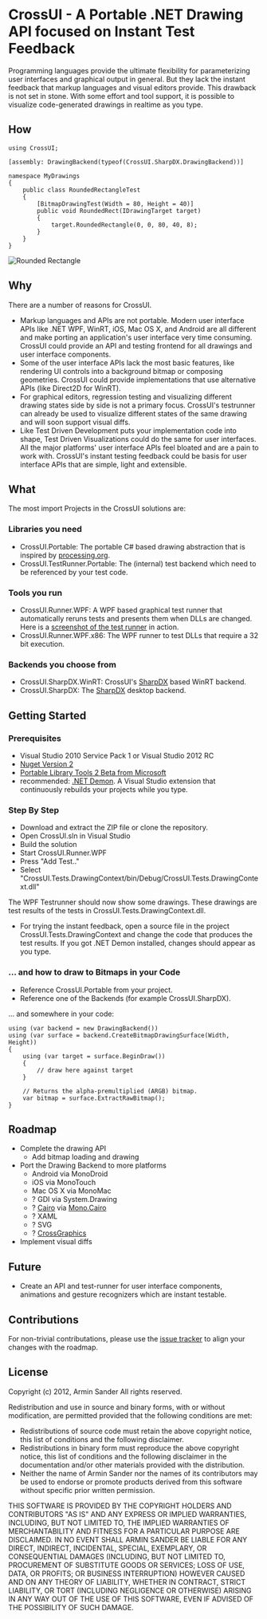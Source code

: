 # CrossUI - A Portable .NET Drawing API focused on Instant Test Feedback

Programming languages provide the ultimate flexibility for parameterizing user interfaces 
and graphical output in general. But they lack the instant feedback that markup languages 
and visual editors provide. This drawback is not set in stone. With some effort and tool support,
it is possible to visualize code-generated drawings in realtime as you type.

## How

	using CrossUI;

	[assembly: DrawingBackend(typeof(CrossUI.SharpDX.DrawingBackend))]

	namespace MyDrawings
	{
		public class RoundedRectangleTest
		{
			[BitmapDrawingTest(Width = 80, Height = 40)]
			public void RoundedRect(IDrawingTarget target)
			{
				target.RoundedRectangle(0, 0, 80, 40, 8);
			}
		}
	}

![Rounded Rectangle](https://github.com/pragmatrix/CrossUI/raw/master/RoundedRectangle.png)

## Why

There are a number of reasons for CrossUI.

* Markup languages and APIs are not portable. Modern user interface APIs like .NET WPF, WinRT, iOS, Mac OS X, 
and Android are all different and make porting an application's user interface very time consuming. CrossUI could provide an API and testing frontend for all drawings and user interface components.
* Some of the user interface APIs lack the most basic features, like rendering UI controls into a background bitmap or composing geometries. 
CrossUI could provide implementations that use alternative APIs (like Direct2D for WinRT).
* For graphical editors, regression testing and visualizing different drawing states side by side is not a primary focus. CrossUI's testrunner can already be used to visualize different states of the same drawing and will soon support visual diffs.
* Like Test Driven Development puts your implementation code into shape, 
Test Driven Visualizations could do the same for user interfaces. 
All the major platforms' user interface APIs feel bloated and are a pain to work with. 
CrossUI's instant testing feedback could be basis for user interface APIs that are simple, light and extensible.

## What

The most import Projects in the CrossUI solutions are:

### Libraries you need

* CrossUI.Portable: The portable C# based drawing abstraction that is inspired by [processing.org](http://www.processing.org).
* CrossUI.TestRunner.Portable: The (internal) test backend which need to be referenced by your test code.

### Tools you run

* CrossUI.Runner.WPF: A WPF based graphical test runner that automatically reruns tests and presents them when DLLs are changed. Here is a [screenshot of the test runner](http://twitpic.com/a5n3ad) in action.
* CrossUI.Runner.WPF.x86: The WPF runner to test DLLs that require a 32 bit execution.

### Backends you choose from

* CrossUI.SharpDX.WinRT: CrossUI's [SharpDX](http://sharpdx.org/) based WinRT backend.
* CrossUI.SharpDX: The [SharpDX](http://sharpdx.org/) desktop backend.

## Getting Started

### Prerequisites

* Visual Studio 2010 Service Pack 1 or Visual Studio 2012 RC
* [Nuget Version 2](http://www.nuget.org)
* [Portable Library Tools 2 Beta from Microsoft](http://visualstudiogallery.msdn.microsoft.com/b0e0b5e9-e138-410b-ad10-00cb3caf4981/)
* recommended: [.NET Demon](http://www.red-gate.com/products/dotnet-development/dotnet-demon/). A Visual Studio extension that continuously rebuilds your projects while you type.

### Step By Step

* Download and extract the ZIP file or clone the repository.
* Open CrossUI.sln in Visual Studio
* Build the solution
* Start CrossUI.Runner.WPF
* Press "Add Test.."
* Select "CrossUI.Tests.DrawingContext/bin/Debug/CrossUI.Tests.DrawingContext.dll"

The WPF Testrunner should now show some drawings. These drawings are test results of the tests in CrossUI.Tests.DrawingContext.dll.

* For trying the instant feedback, open a source file in the project CrossUI.Tests.DrawingContext and 
change the code that produces the test results. If you got .NET Demon installed, changes should appear as you type.

### ... and how to draw to Bitmaps in your Code

* Reference CrossUI.Portable from your project.
* Reference one of the Backends (for example CrossUI.SharpDX).

... and somewhere in your code:

	using (var backend = new DrawingBackend())
	using (var surface = backend.CreateBitmapDrawingSurface(Width, Height))
	{
		using (var target = surface.BeginDraw())
		{
			// draw here against target
		}

		// Returns the alpha-premultiplied (ARGB) bitmap.
		var bitmap = surface.ExtractRawBitmap();
	}

## Roadmap

* Complete the drawing API
	* Add bitmap loading and drawing
* Port the Drawing Backend to more platforms
	* Android via MonoDroid
	* iOS via MonoTouch
	* Mac OS X via MonoMac
	* ? GDI via System.Drawing
	* ? [Cairo](http://cairographics.org/) via [Mono.Cairo](http://www.mono-project.com/Mono.Cairo)
	* ? XAML
	* ? SVG
	* ? [CrossGraphics](https://github.com/praeclarum/CrossGraphics)
* Implement visual diffs

## Future

* Create an API and test-runner for user interface components, animations and gesture recognizers which are instant testable. 

## Contributions

For non-trivial contributations, please use the [issue tracker](https://github.com/pragmatrix/CrossUI/issues) to align your changes with the roadmap.

## License

Copyright (c) 2012, Armin Sander
All rights reserved.

Redistribution and use in source and binary forms, with or without
modification, are permitted provided that the following conditions are met:

- Redistributions of source code must retain the above copyright notice, 
	  this list of conditions and the following disclaimer.
- Redistributions in binary form must reproduce the above copyright
	  notice, this list of conditions and the following disclaimer in the
	  documentation and/or other materials provided with the distribution.
- Neither the name of Armin Sander nor the
	  names of its contributors may be used to endorse or promote products
	  derived from this software without specific prior written permission.

THIS SOFTWARE IS PROVIDED BY THE COPYRIGHT HOLDERS AND CONTRIBUTORS "AS IS" AND
ANY EXPRESS OR IMPLIED WARRANTIES, INCLUDING, BUT NOT LIMITED TO, THE IMPLIED
WARRANTIES OF MERCHANTABILITY AND FITNESS FOR A PARTICULAR PURPOSE ARE
DISCLAIMED. IN NO EVENT SHALL ARMIN SANDER BE LIABLE FOR ANY
DIRECT, INDIRECT, INCIDENTAL, SPECIAL, EXEMPLARY, OR CONSEQUENTIAL DAMAGES
(INCLUDING, BUT NOT LIMITED TO, PROCUREMENT OF SUBSTITUTE GOODS OR SERVICES;
LOSS OF USE, DATA, OR PROFITS; OR BUSINESS INTERRUPTION) HOWEVER CAUSED AND
ON ANY THEORY OF LIABILITY, WHETHER IN CONTRACT, STRICT LIABILITY, OR TORT
(INCLUDING NEGLIGENCE OR OTHERWISE) ARISING IN ANY WAY OUT OF THE USE OF THIS
SOFTWARE, EVEN IF ADVISED OF THE POSSIBILITY OF SUCH DAMAGE.

